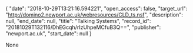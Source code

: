 {
  "date": "2018-10-29T13:21:16.594221", 
  "open_access": false, 
  "target_url": "http://domino2.newport.ac.uk/webresources/CLD_ts.nsf", 
  "description": null, 
  "end_date": null, 
  "title": "Talking Systems", 
  "record_id": "20181029T132116/DhEGcqh/rIzUhpeMCfuB3Q==", 
  "publisher": "newport.ac.uk", 
  "start_date": null
}

None